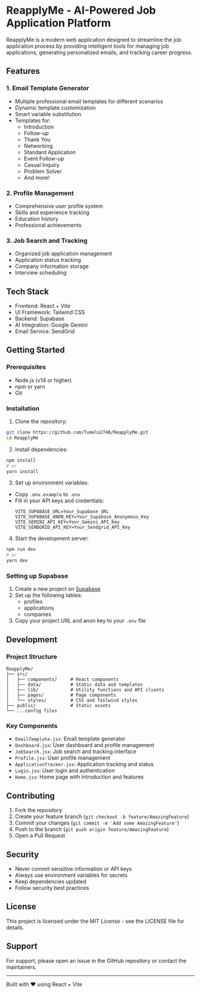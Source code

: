 # ReapplyMe - AI-Powered Job Application Platform

ReapplyMe is a modern web application designed to streamline the job application process by providing intelligent tools for managing job applications, generating personalized emails, and tracking career progress.

## Features

### 1. Email Template Generator
- Multiple professional email templates for different scenarios
- Dynamic template customization
- Smart variable substitution
- Templates for:
  - Introduction
  - Follow-up
  - Thank You
  - Networking
  - Standard Application
  - Event Follow-up
  - Casual Inquiry
  - Problem Solver
  - And more!

### 2. Profile Management
- Comprehensive user profile system
- Skills and experience tracking
- Education history
- Professional achievements

### 3. Job Search and Tracking
- Organized job application management
- Application status tracking
- Company information storage
- Interview scheduling

## Tech Stack

- Frontend: React + Vite
- UI Framework: Tailwind CSS
- Backend: Supabase
- AI Integration: Google Gemini
- Email Service: SendGrid

## Getting Started

### Prerequisites

- Node.js (v14 or higher)
- npm or yarn
- Git

### Installation

1. Clone the repository:
```bash
git clone https://github.com/Tumelo2748/ReapplyMe.git
cd ReapplyMe
```

2. Install dependencies:
```bash
npm install
# or
yarn install
```

3. Set up environment variables:
- Copy `.env.example` to `.env`
- Fill in your API keys and credentials:
  ```
  VITE_SUPABASE_URL=Your_Supabase_URL
  VITE_SUPABASE_ANON_KEY=Your_Supabase_Anonymous_Key
  VITE_GEMINI_API_KEY=Your_Gemini_API_Key
  VITE_SENDGRID_API_KEY=Your_Sendgrid_API_Key
  ```

4. Start the development server:
```bash
npm run dev
# or
yarn dev
```

### Setting up Supabase

1. Create a new project on [Supabase](https://supabase.com)
2. Set up the following tables:
   - profiles
   - applications
   - companies
3. Copy your project URL and anon key to your `.env` file

## Development

### Project Structure

```
ReapplyMe/
├── src/
│   ├── components/     # React components
│   ├── data/           # Static data and templates
│   ├── lib/            # Utility functions and API clients
│   ├── pages/          # Page components
│   └── styles/         # CSS and Tailwind styles
├── public/             # Static assets
└── ...config files
```

### Key Components

- `EmailTemplate.jsx`: Email template generator
- `Dashboard.jsx`: User dashboard and profile management
- `JobSearch.jsx`: Job search and tracking interface
- `Profile.jsx`: User profile management
- `ApplicationTracker.jsx`: Application tracking and status
- `Login.jsx`: User login and authentication
- `Home.jsx`: Home page with introduction and features

## Contributing

1. Fork the repository
2. Create your feature branch (`git checkout -b feature/AmazingFeature`)
3. Commit your changes (`git commit -m 'Add some AmazingFeature'`)
4. Push to the branch (`git push origin feature/AmazingFeature`)
5. Open a Pull Request

## Security

- Never commit sensitive information or API keys
- Always use environment variables for secrets
- Keep dependencies updated
- Follow security best practices

## License

This project is licensed under the MIT License - see the LICENSE file for details.

## Support

For support, please open an issue in the GitHub repository or contact the maintainers.

---

Built with ❤️ using React + Vite
